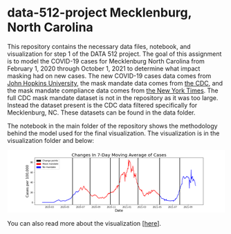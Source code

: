 # data-512-project Mecklenburg, North Carolina

This repository contains the necessary data files, notebook, and visualization for step 1 of the DATA 512 project. The goal of this assignment is to model the COVID-19 cases for Mecklenburg North Carolina from February 1, 2020 through October 1, 2021 to determine what impact masking had on new cases. The new COVID-19 cases data comes from [John Hopkins University](https://www.kaggle.com/datasets/antgoldbloom/covid19-data-from-john-hopkins-university), the mask mandate data comes from [the CDC](https://data.cdc.gov/Policy-Surveillance/U-S-State-and-Territorial-Public-Mask-Mandates-Fro/62d6-pm5i), and the mask mandate compliance data comes from [the New York Times](https://github.com/nytimes/covid-19-data/tree/master/mask-use). The full CDC mask mandate dataset is not in the repository as it was too large. Instead the dataset present is the CDC data filtered specifically for Mecklenburg, NC. These datasets can be found in the data folder.

The notebook in the main folder of the repository shows the methodology behind the model used for the final visualization. The visualization is in the visualization folder and below:

![viz](./visualizations/change_points.png)

You can also read more about the visualization [[here](https://docs.google.com/document/d/1HbMRvDy-EwylmDKI4e46nh2O4NyEVP8wiz-sqXRilBg/edit)].
